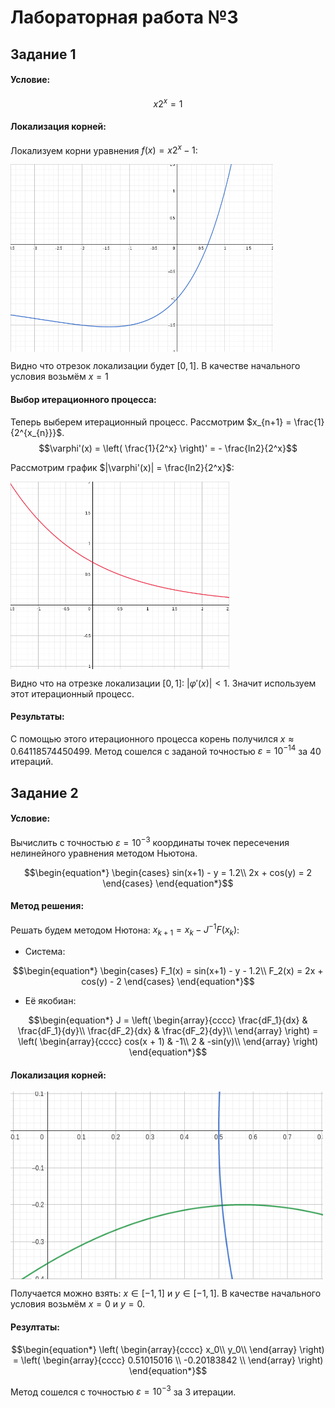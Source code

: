 # Лабораторная работа №3

## Задание 1

#### Условие: 

$$x 2^x = 1$$

#### Локализация корней:

Локализуем корни уравнения $f(x) = x 2^x - 1$:

<img src = "./images/image1.png" width = "420" height = "300" align = "center"/>

Видно что отрезок локализации будет $[0, 1]$. В качестве начального условия возьмём $x = 1$

#### Выбор итерационного процесса:
Теперь выберем итерационный процесс. Рассмотрим $x_{n+1} = \frac{1}{2^{x_{n}}}$.
$$\varphi'(x) = \left( \frac{1}{2^x} \right)' = - \frac{ln2}{2^x}$$

Рассмотрим график $|\varphi'(x)| = \frac{ln2}{2^x}$:

<img src = "./images/image2.png" width = "350" height = "300" align = "center"/>

Видно что на отрезке локализации $[0, 1]$: $|\varphi'(x)| < 1$. Значит используем этот итерационный процесс.

#### Результаты:

С помощью этого итерационного процесса корень получился $x \approx 0.64118574450499$. Метод сошелся с заданой точностью $\varepsilon = 10^{-14}$ за 40 итераций.

## Задание 2

#### Условие:

Вычислить с точностью $\varepsilon = 10^{-3}$ координаты точек пересечения нелинейного уравнения методом Ньютона.

$$\begin{equation*}
    \begin{cases}
        sin(x+1) - y = 1.2\\
        2x + cos(y) = 2
    \end{cases}
\end{equation*}$$


#### Метод решения:
Решать будем методом Нютона: $x_{k + 1} = x_k - J^{-1}F(x_k)$:

- Система:

$$\begin{equation*} 
    \begin{cases}
        F_1(x) = sin(x+1) - y - 1.2\\
        F_2(x) = 2x + cos(y) - 2
    \end{cases}
\end{equation*}$$

- Её якобиан:

$$\begin{equation*}
J = \left(
    \begin{array}{cccc}
        \frac{dF_1}{dx} & \frac{dF_1}{dy}\\
        \frac{dF_2}{dx} & \frac{dF_2}{dy}\\
    \end{array}
    \right) = \left(
        \begin{array}{cccc}
            cos(x + 1) & -1\\
            2          & -sin(y)\\
        \end{array}
        \right)
\end{equation*}$$

#### Локализация корней:

<img src = "./images/image3.png" width = "500" height = "300" align = "center"/>

Получается можно взять: $x \in [-1, 1]$ и $y \in [-1, 1]$. В качестве начального условия возьмём $x = 0$ и $y = 0$.

#### Резултаты:

$$\begin{equation*}
    \left(
    \begin{array}{cccc}
        x_0\\
        y_0\\
    \end{array}
    \right) = \left(
        \begin{array}{cccc}
            0.51015016  \\
            -0.20183842 \\
        \end{array}
        \right)
\end{equation*}$$

Метод сошелся с точностью $\varepsilon = 10^{-3}$ за 3 итерации.
